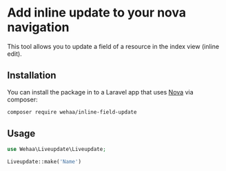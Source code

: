 # Add inline update to your nova navigation

This tool allows you to update a field of a resource in the index view (inline edit).

## Installation

You can install the package in to a Laravel app that uses [Nova](https://nova.laravel.com) via composer:

```bash
composer require wehaa/inline-field-update
```

## Usage

```php
use Wehaa\Liveupdate\Liveupdate;

Liveupdate::make('Name')
```

